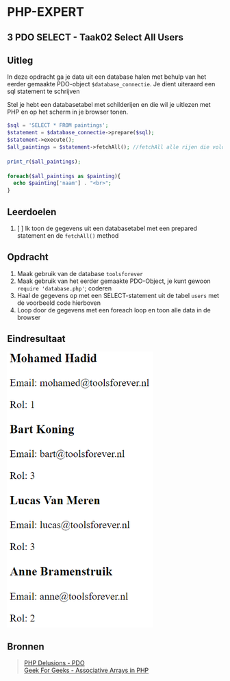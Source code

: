 # PHP-EXPERT

## 3 PDO SELECT - Taak02 Select All Users

## Uitleg

In deze opdracht ga je data uit een database halen met behulp van het eerder gemaakte PDO-object `$database_connectie`. Je dient uiteraard een sql statement te schrijven

Stel je hebt een databasetabel met schilderijen en die wil je uitlezen met PHP en op het scherm in je browser tonen.

```php
$sql = 'SELECT * FROM paintings';
$statement = $database_connectie->prepare($sql);
$statement->execute();
$all_paintings = $statement->fetchAll(); //fetchAll alle rijen die voldoen aan de sql-statemnt

print_r($all_paintings);

foreach($all_paintings as $painting){  
  echo $painting['naam'] . "<br>";
}
```

## Leerdoelen

1. [ ] Ik toon de gegevens uit een databasetabel met een prepared statement en de `fetchAll()` method

## Opdracht

1. Maak gebruik van de database `toolsforever`
2. Maak gebruik van het eerder gemaakte PDO-Object, je kunt gewoon `require 'database.php'`; coderen
3. Haal de gegevens op met een SELECT-statement uit de tabel `users` met de voorbeeld code hierboven
4. Loop door de gegevens met een foreach loop en toon alle data in de browser

## Eindresultaat

![Eindresultaat](images/resultaat.png)

## Bronnen

> [PHP Delusions - PDO](https://phpdelusions.net/pdo)  
> [Geek For Geeks - Associative Arrays in PHP](https://www.geeksforgeeks.org/associative-arrays-in-php/)  
